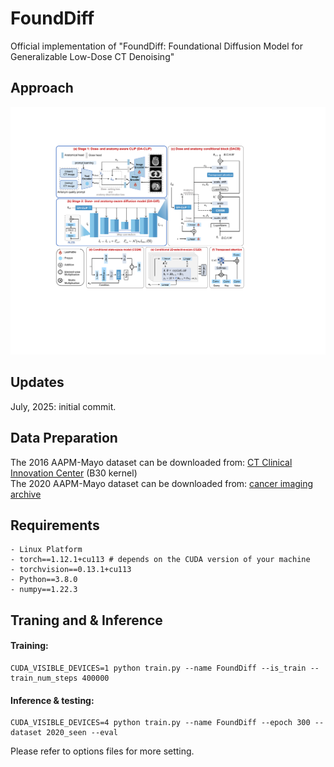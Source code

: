 # FoundDiff
Official implementation of "FoundDiff: Foundational Diffusion Model for Generalizable Low-Dose CT Denoising" 

## Approach
![](figs/network.png)


## Updates
July, 2025: initial commit.  


## Data Preparation
The 2016 AAPM-Mayo dataset can be downloaded from: [CT Clinical Innovation Center](https://ctcicblog.mayo.edu/2016-low-dose-ct-grand-challenge/) (B30 kernel)  
The 2020 AAPM-Mayo dataset can be downloaded from: [cancer imaging archive](https://wiki.cancerimagingarchive.net/pages/viewpage.action?pageId=52758026)   


## Requirements
```
- Linux Platform
- torch==1.12.1+cu113 # depends on the CUDA version of your machine
- torchvision==0.13.1+cu113
- Python==3.8.0
- numpy==1.22.3
```

## Traning and & Inference


#### Training:  
```
CUDA_VISIBLE_DEVICES=1 python train.py --name FoundDiff --is_train --train_num_steps 400000
```

#### Inference & testing:
```
CUDA_VISIBLE_DEVICES=4 python train.py --name FoundDiff --epoch 300 --dataset 2020_seen --eval
```
Please refer to options files for more setting.


